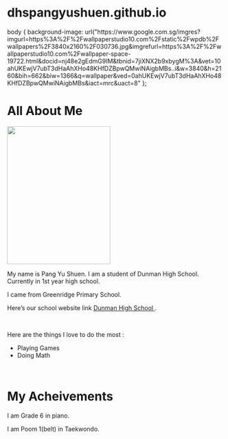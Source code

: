 # dhspangyushuen.github.io
<!DOCTYPE html>
<html>
<link rel="stylesheet" type="text/css" href="style.css">
<body>
body {
  background-image: url("https://www.google.com.sg/imgres?imgurl=https%3A%2F%2Fwallpaperstudio10.com%2Fstatic%2Fwpdb%2Fwallpapers%2F3840x2160%2F030736.jpg&imgrefurl=https%3A%2F%2Fwallpaperstudio10.com%2Fwallpaper-space-19722.html&docid=nj48e2gEdmG9IM&tbnid=7jiXNX2b9xbygM%3A&vet=10ahUKEwjV7ubT3dHaAhXHo48KHfDZBpwQMwiNAigbMBs..i&w=3840&h=2160&bih=662&biw=1366&q=wallpaper&ved=0ahUKEwjV7ubT3dHaAhXHo48KHfDZBpwQMwiNAigbMBs&iact=mrc&uact=8"
};
<h1> All About Me</h1>
<title> This is my website </title>
<img src="https://dhis.dhs.sg/data/photos/3F38C9BE-E96E-4E16-82A6-66F0DE3D5A0B.jpg" width="240" Height="320"/>
<p>
My name is Pang Yu Shuen. I am a student of Dunman High School. Currently in 1st year high school. </p>
<p>
  I came from Greenridge Primary School.</p>
<p>
Here’s our school website link <a href ="www.dhs.sg"> Dunman High School  </a>. </p>
<br>
<p> Here are the things I love to do the most : </p> 
<ul>
<li>Playing Games</li>
<li>Doing Math</li>
</ul>
<br>
<h1> My Acheivements</h1>
<p> I am Grade 6 in piano.</p>
  <p> I am Poom 1(belt) in Taekwondo.</p>
</body>
</html>
